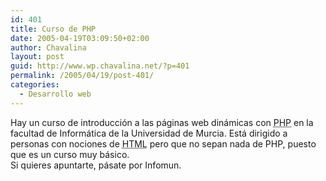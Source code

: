 ```yaml
---
id: 401
title: Curso de PHP
date: 2005-04-19T03:09:50+02:00
author: Chavalina
layout: post
guid: http://www.wp.chavalina.net/?p=401
permalink: /2005/04/19/post-401/
categories:
  - Desarrollo web
---
```

Hay un curso de introducción a las páginas web dinámicas con <acronym title="Hypertext PreProcessor">PHP</acronym> en la facultad de Informática de la Universidad de Murcia. Está dirigido a personas con nociones de <acronym title="HyperText Markup Language">HTML</acronym> pero que no sepan nada de PHP, puesto que es un curso muy básico.  
Si quieres apuntarte, pásate por Infomun.